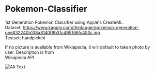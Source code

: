 # Pokemon-Classifier
1st Generation Pokemon Classifier using Apple's CreateML. <br>
Dataset: https://www.kaggle.com/thedagger/pokemon-generation-one#32240b108a8140f8b31c495166fc453c.jpg <br>
Testset: handpicked <br>

If no picture is available from Wikiapedia, it will default to taken photo by user. Description is from<br>
Wikapedia API 


![Alt Text](https://github.com/DantesHub/Pokemon-Classifier/blob/master/gif.gif) 
